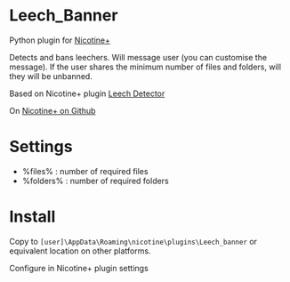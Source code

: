 # Leech_Banner
Python plugin for [Nicotine+](https://nicotine-plus.org/)

Detects and bans leechers. Will message user (you can customise the message).
If the user shares the minimum number of files and folders, will they will be unbanned.

Based on Nicotine+ plugin [Leech Detector](https://github.com/nicotine-plus/nicotine-plus/tree/master/pynicotine/plugins/leech_detector)

On [Nicotine+ on Github](https://github.com/nicotine-plus/nicotine-plus)

# Settings
- %files% : number of required files
- %folders% : number of required folders

# Install
Copy to `[user]\AppData\Roaming\nicotine\plugins\Leech_banner` or equivalent location on other platforms.

Configure in Nicotine+ plugin settings
